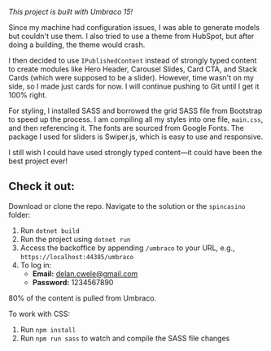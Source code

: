 *This project is built with Umbraco 15!*

Since my machine had configuration issues, I was able to generate models but couldn't use them. I also tried to use a theme from HubSpot, but after doing a building, the theme would crash.

I then decided to use `IPublishedContent` instead of strongly typed content to create modules like Hero Header, Carousel Slides, Card CTA, and Stack Cards (which were supposed to be a slider). However, time wasn't on my side, so I made just cards for now. I will continue pushing to Git until I get it 100% right.

For styling, I installed SASS and borrowed the grid SASS file from Bootstrap to speed up the process. I am compiling all my styles into one file, `main.css`, and then referencing it. The fonts are sourced from Google Fonts. The package I used for sliders is Swiper.js, which is easy to use and responsive.

I still wish I could have used strongly typed content—it could have been the best project ever!

## Check it out:
Download or clone the repo. Navigate to the solution or the `spincasino` folder:

1. Run `dotnet build`
2. Run the project using `dotnet run`
3. Access the backoffice by appending `/umbraco` to your URL, e.g., `https://localhost:44385/umbraco`
4. To log in:
   - **Email:** delan.cwele@gmail.com
   - **Password:** 1234567890

80% of the content is pulled from Umbraco.

To work with CSS:

1. Run `npm install`
2. Run `npm run sass` to watch and compile the SASS file changes

